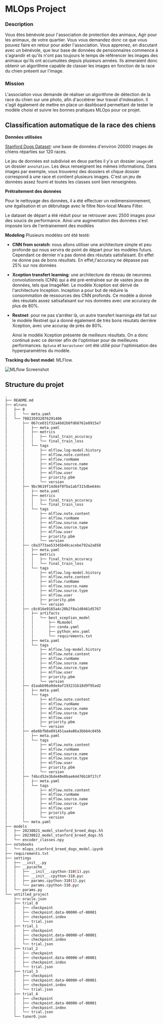 
# MLOps Project
### Description

Vous êtes bénévole pour l'association de protection des animaux, Agir pour les animaux, de votre quartier. Vous vous demandez donc ce que vous pouvez faire en retour pour aider l'association.
Vous apprenez, en discutant avec un bénévole, que leur base de données de pensionnaires commence à s'agrandir et qu'ils n'ont pas toujours le temps de référencer les images des animaux qu'ils ont accumulées depuis plusieurs années. Ils aimeraient donc obtenir un algorithme capable de classer les images en fonction de la race du chien présent sur l'image.

### Mission
L'association vous demande de réaliser un algorithme de détection de la race du chien sur une photo, afin d'accélérer leur travail d’indexation. Il s'agit également de mettre en place un dashboard permettant de tester le modèle choisi et suivre les bonnes pratiques MLOps pour ce projet.



## Classification automatique de la race des chiens

**Données utilisées**


[Stanford Dogs Dataset](http://vision.stanford.edu/aditya86/ImageNetDogs/): une base de données d'environ 20000 images de chiens réparties sur 120 races.

Le jeu de données est subdivisé en deux parties il y'a un dossier `images`et un dossier `annotation`. Les deux renseignent les mêmes informations. Dans images par exemple, vous trouverez des dossiers et chque dossier correspond à une race et contient plusieurs images. C'est un jeu de données assez fourni et toutes les classes sont bien renseignées. 

**Prétraitement des données**

Pour le nettoyage des données, il a été effectuer un redimensionnement, une égalisation et un débruitage avec le filtre Non-local Means Filter.

Le dataset de départ a été réduit pour se retrouver avec 2500 images pour des soucis de performance. Ainsi une augmentation des données s'est imposée lors de l'entrainement des modèles


**Modeling**
Plusieurs modèles ont été testé:
- **CNN from scratch**: nous allons utiliser une architecture simple et peu profonde qui nous servira de point de départ pour les modèles futurs.
    Cependant ce dernier n'a pas donné des      résutats satisfaisant. En effet ne donne pas de bons résultats. En effet,l'accuracy ne dépasse pas 25% sur nos données

- **Xception transfert learning**: une architecture de réseau de neurones convolutionnels (CNN) qui a été pré-entraînée sur de vastes jeux de données, tels que ImageNet.
    Le modèle Xception est dérivé de l'architecture Inception. Inception a pour but de réduire la consommation de ressources des CNN profonds.
    Ce modèle a donné des résutats assez satisafaisant sur nos données avec une accuracy de plus de 80%.

- **Restnet**: pour ne pas s’arrêter là, un autre transfert learninga été fait sur le modèle Restnet qui a donné également de très bons résutats derrière Xception, avec une accuray de près de 80%.

    Ainsi le modèle Xception présente de meilleurs résultats. On a donc continué avec ce dernier afin de l'optimiser pour de meilleures performances. 
    `Optuna` et `kerastuner` ont été utilié pour l'optimisation des hyperparamètres du modèle.

**Tracking du best model**:  MLFlow.

![MLflow Screenshot](/screenshots/mlflow1.png?raw=true)





## Structure du projet
```bash
.
├── README.md
├── mlruns
│   ├── 0
│   │   └── meta.yaml
│   └── 708235932076291406
│       ├── 067ce031f32a4b02b0fd68762e0915e7
│       │   ├── meta.yaml
│       │   ├── metrics
│       │   │   ├── final_train_accuracy
│       │   │   └── final_train_loss
│       │   └── tags
│       │       ├── mlflow.log-model.history
│       │       ├── mlflow.note.content
│       │       ├── mlflow.runName
│       │       ├── mlflow.source.name
│       │       ├── mlflow.source.type
│       │       ├── mlflow.user
│       │       ├── priority.pbm
│       │       └── version
│       ├── 9bc9619f14d64f0fba1abf315dbe644c
│       │   ├── meta.yaml
│       │   ├── metrics
│       │   │   ├── final_train_accuracy
│       │   │   └── final_train_loss
│       │   └── tags
│       │       ├── mlflow.note.content
│       │       ├── mlflow.runName
│       │       ├── mlflow.source.name
│       │       ├── mlflow.source.type
│       │       ├── mlflow.user
│       │       ├── priority.pbm
│       │       └── version
│       ├── c8a3773ae53345b48cacebe792a2a858
│       │   ├── meta.yaml
│       │   ├── metrics
│       │   │   ├── final_train_accuracy
│       │   │   └── final_train_loss
│       │   └── tags
│       │       ├── mlflow.log-model.history
│       │       ├── mlflow.note.content
│       │       ├── mlflow.runName
│       │       ├── mlflow.source.name
│       │       ├── mlflow.source.type
│       │       ├── mlflow.user
│       │       ├── priority.pbm
│       │       └── version
│       ├── c8c016e9165a4c20b2f8a1d0461d5767
│       │   ├── artifacts
│       │   │   └── best_xception_model
│       │   │       ├── MLmodel
│       │   │       ├── conda.yaml
│       │   │       ├── python_env.yaml
│       │   │       └── requirements.txt
│       │   ├── meta.yaml
│       │   └── tags
│       │       ├── mlflow.log-model.history
│       │       ├── mlflow.note.content
│       │       ├── mlflow.runName
│       │       ├── mlflow.source.name
│       │       ├── mlflow.source.type
│       │       ├── mlflow.user
│       │       ├── priority.pbm
│       │       └── version
│       ├── d1aabb96a9de4af193231b18d9f95ad2
│       │   ├── meta.yaml
│       │   └── tags
│       │       ├── mlflow.note.content
│       │       ├── mlflow.runName
│       │       ├── mlflow.source.name
│       │       ├── mlflow.source.type
│       │       ├── mlflow.user
│       │       ├── priority.pbm
│       │       └── version
│       ├── e6e6bfb6e091451aa4a86a3bb64c845b
│       │   ├── meta.yaml
│       │   └── tags
│       │       ├── mlflow.note.content
│       │       ├── mlflow.runName
│       │       ├── mlflow.source.name
│       │       ├── mlflow.source.type
│       │       ├── mlflow.user
│       │       ├── priority.pbm
│       │       └── version
│       ├── f4bcd52e3bde40e0bae64476b18f17cf
│       │   ├── meta.yaml
│       │   └── tags
│       │       ├── mlflow.note.content
│       │       ├── mlflow.runName
│       │       ├── mlflow.source.name
│       │       ├── mlflow.source.type
│       │       ├── mlflow.user
│       │       ├── priority.pbm
│       │       └── version
│       └── meta.yaml
├── models
│   ├── 20230821_model_stanford_breed_dogs.h5
│   ├── 20230822_model_stanford_breed_dogs.h5
│   └── encoder_classes.npy
├── notebooks
│   └── mlops_stanford_breed_dogs_model.ipynb
├── requirements.txt
├── settings
│   ├── __init__.py
│   ├── __pycache__
│   │   ├── __init__.cpython-310(1).pyc
│   │   ├── __init__.cpython-310.pyc
│   │   ├── params.cpython-310(1).pyc
│   │   └── params.cpython-310.pyc
│   └── params.py
└── untitled_project
    ├── oracle.json
    ├── trial_0
    │   ├── checkpoint
    │   ├── checkpoint.data-00000-of-00001
    │   ├── checkpoint.index
    │   └── trial.json
    ├── trial_1
    │   ├── checkpoint
    │   ├── checkpoint.data-00000-of-00001
    │   ├── checkpoint.index
    │   └── trial.json
    ├── trial_2
    │   ├── checkpoint
    │   ├── checkpoint.data-00000-of-00001
    │   ├── checkpoint.index
    │   └── trial.json
    ├── trial_3
    │   ├── checkpoint
    │   ├── checkpoint.data-00000-of-00001
    │   ├── checkpoint.index
    │   └── trial.json
    ├── trial_4
    │   ├── checkpoint
    │   ├── checkpoint.data-00000-of-00001
    │   ├── checkpoint.index
    │   └── trial.json
    └── tuner0.json
```